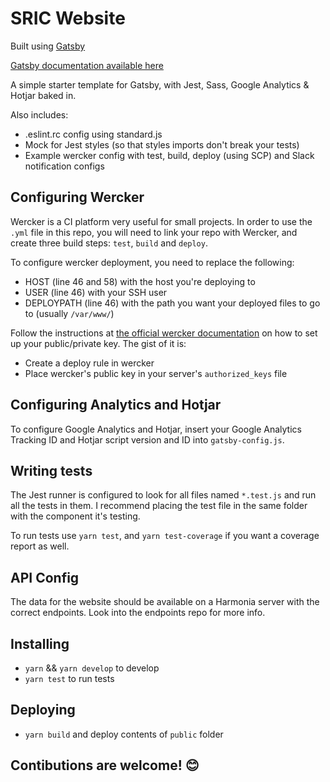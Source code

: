 # SRIC Website

Built using [Gatsby](http://gatsbyjs.org)

[Gatsby documentation available here](https://www.gatsbyjs.org/docs/)

A simple starter template for Gatsby, with Jest, Sass, Google Analytics & Hotjar
baked in.

Also includes:
* .eslint.rc config using standard.js
* Mock for Jest styles (so that styles imports don't break your tests)
* Example wercker config with test, build, deploy (using SCP) and Slack notification configs

## Configuring Wercker

Wercker is a CI platform very useful for small projects. In order to use the `.yml` file in this repo, you will need to link your repo with Wercker, and create three build steps: `test`, `build` and `deploy`.

To configure wercker deployment, you need to replace the following:
* HOST (line 46 and 58) with the host you're deploying to
* USER (line 46) with your SSH user
* DEPLOYPATH (line 46) with the path you want your deployed files to go to (usually `/var/www/`)

Follow the instructions at [the official wercker documentation](http://blog.wercker.com/simplifying-ssh-based-deployment-with-wercker) on how to set up your public/private key. The gist of it is:
* Create a deploy rule in wercker
* Place wercker's public key in your server's `authorized_keys` file

## Configuring Analytics and Hotjar

To configure Google Analytics and Hotjar, insert your Google Analytics Tracking ID and Hotjar script version and ID into `gatsby-config.js`.

## Writing tests

The Jest runner is configured to look for all files named `*.test.js` and run all the tests in them. I recommend placing the test file in the same folder with the component it's testing.

To run tests use `yarn test`, and `yarn test-coverage` if you want a coverage report as well.

## API Config

The data for the website should be available on a Harmonia server with the correct endpoints. Look into the endpoints repo for more info.


## Installing
* `yarn` && `yarn develop` to develop
* `yarn test` to run tests

## Deploying
* `yarn build` and deploy contents of `public` folder


## Contibutions are welcome! 😊